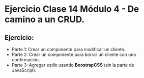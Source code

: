 # Ejercicio Clase 14 Módulo 4 - De camino a un CRUD.

## Ejercicio:
* Parte 1: Crear un componente para modificar un cliente.
* Parte 2: Crear un componente para borrar un cliente con una confirmación.
* Parte 3: Agregar estilo usando **BoostrapCSS** (sin la parte de JavaScript).